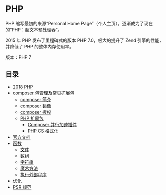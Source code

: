 # PHP

PHP 缩写最初的来源“Personal Home Page”（个人主页），逐渐成为了现在的“PHP：超文本预处理器”。

2015 年 PHP 发布了里程碑式的版本 PHP 7.0，极大的提升了 Zend 引擎的性能，并降低了 PHP 的整体内存使用率。

版本：PHP 7

## 目录

- [2018 PHP](PHP-2018.md)
- [composer 包管理及常见扩展包](composer/README.md)
  - [composer 简介](composer/composer-introduction.md)
  - [composer 镜像](composer/composer-mirror.md)
  - [composer 授权](composer/composer-authentication.md)
  - [PHP 扩展包](composer/packages/README.md)
    - [Composer 并行加速插件](composer/packages/parallel-install.md)
    - [PHP CS 格式化](composer/packages/php-cs.md)
- [官方文档](http://php.net/manual/zh/langref.php)
- [函数](function/README.md)
  - [文件](function/file.md)
  - [数组](function/array.md)
  - [字符串](function/string.md)
  - [魔术方法](function/magic-function.md)
  - [执行外部程序](function/shell-exec.md)
- [优化](optimization/README.md)
- [PSR 规范](PSR/README.md)
